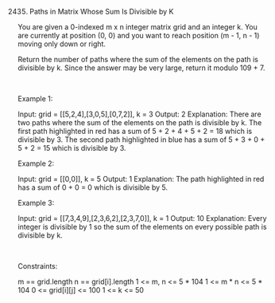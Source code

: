 2435. Paths in Matrix Whose Sum Is Divisible by K

You are given a 0-indexed m x n integer matrix grid and an integer k. You are currently at position (0, 0) and you want to reach position (m - 1, n - 1) moving only down or right.

Return the number of paths where the sum of the elements on the path is divisible by k. Since the answer may be very large, return it modulo 109 + 7.

 

Example 1:

Input: grid = [[5,2,4],[3,0,5],[0,7,2]], k = 3
Output: 2
Explanation: There are two paths where the sum of the elements on the path is divisible by k.
The first path highlighted in red has a sum of 5 + 2 + 4 + 5 + 2 = 18 which is divisible by 3.
The second path highlighted in blue has a sum of 5 + 3 + 0 + 5 + 2 = 15 which is divisible by 3.


Example 2:

Input: grid = [[0,0]], k = 5
Output: 1
Explanation: The path highlighted in red has a sum of 0 + 0 = 0 which is divisible by 5.


Example 3:

Input: grid = [[7,3,4,9],[2,3,6,2],[2,3,7,0]], k = 1
Output: 10
Explanation: Every integer is divisible by 1 so the sum of the elements on every possible path is divisible by k.


 

Constraints:

m == grid.length
n == grid[i].length
1 <= m, n <= 5 * 104
1 <= m * n <= 5 * 104
0 <= grid[i][j] <= 100
1 <= k <= 50